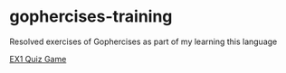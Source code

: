 # gophercises-training
Resolved exercises of Gophercises as part of my learning this language

[EX1 Quiz Game](/quiz_game/)

